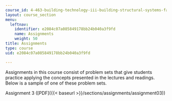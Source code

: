```yaml
---
course_id: 4-463-building-technology-iii-building-structural-systems-fall-2004
layout: course_section
menu:
  leftnav:
    identifier: e2084c07a085849178bb24b040a3f9fd
    name: Assignments
    weight: 50
title: Assignments
type: course
uid: e2084c07a085849178bb24b040a3f9fd

---
```


Assignments in this course consist of problem sets that give students practice applying the concepts presented in the lectures and readings. Below is a sample of one of these problem sets.

Assignment 3 ([PDF]({{< baseurl >}}/sections/assignments/assignment03))